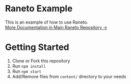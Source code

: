 Raneto Example
==============
This is an example of how to use Raneto.  
[More Documentation in Main Raneto Repository &rarr;](https://github.com/ryanlelek/Raneto)

# Getting Started
1. Clone or Fork this repository
1. Run `npm install`
1. Run `npm start`
1. Add/Remove files from `content/` directory to your needs
